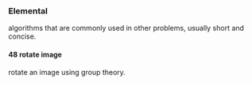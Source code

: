 ### Elemental
algorithms that are commonly used in other problems, usually short and concise.

#### 48 rotate image
rotate an image using group theory.
